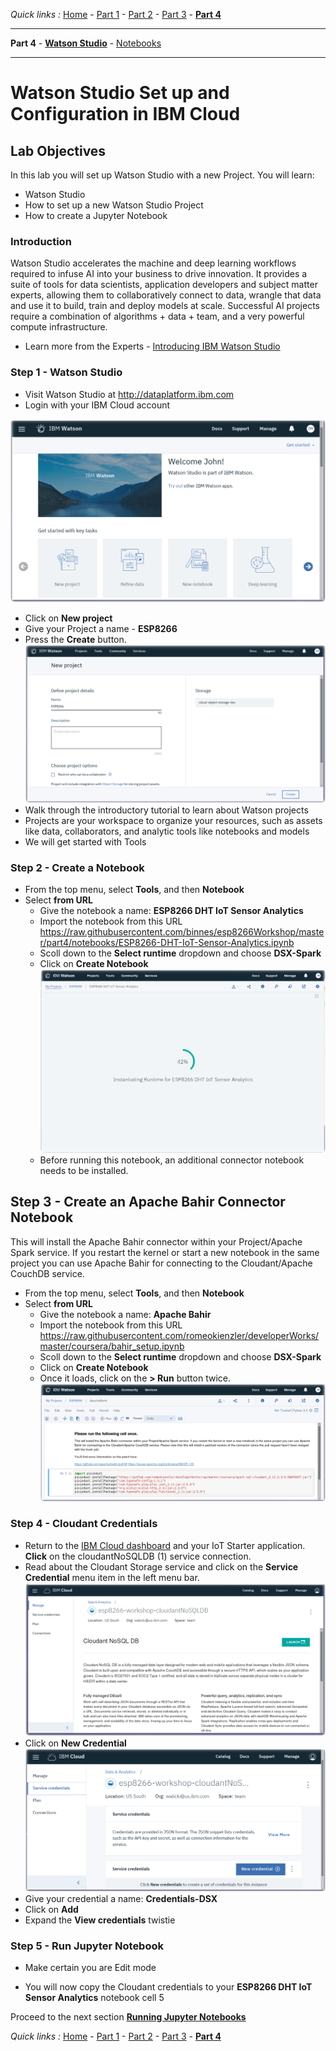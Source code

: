 *Quick links :*
[Home](/README.md) - [Part 1](/part1/README.md) - [Part 2](/part2/README.md) - [Part 3](/part3/README.md) - [**Part 4**](/part4/README.md)
***
**Part 4** - [**Watson Studio**](/part4/STUDIO.md) - [Notebooks](/part4/JUPYTER.md)
***

# Watson Studio Set up and Configuration in IBM Cloud

## Lab Objectives

In this lab you will set up Watson Studio with a new Project.  You will learn:

- Watson Studio
- How to set up a new Watson Studio Project
- How to create a Jupyter Notebook

### Introduction
Watson Studio accelerates the machine and deep learning workflows required to infuse AI into your business to drive innovation. It provides a suite of tools for data scientists, application developers and subject matter experts, allowing them to collaboratively connect to data, wrangle that data and use it to build, train and deploy models at scale. Successful AI projects require a combination of algorithms + data + team, and a very powerful compute infrastructure.

- Learn more from the Experts - [Introducing IBM Watson Studio](https://medium.com/ibm-watson/introducing-ibm-watson-studio-e93638f0bb47)

### Step 1 - Watson Studio
- Visit Watson Studio at http://dataplatform.ibm.com
- Login with your IBM Cloud account

![Watson Studio Welcome screenshot](screenshots/WatsonStudio-Welcome.png)
- Click on **New project**
- Give your Project a name - **ESP8266**
- Press the **Create** button.
![Watson Studio New project screenshot](screenshots/WatsonStudio-NewProject.png)
- Walk through the introductory tutorial to learn about Watson projects
 - Projects are your workspace to organize your resources, such as assets like data, collaborators, and analytic tools like notebooks and models
 - We will get started with Tools

### Step 2 - Create a Notebook

- From the top menu, select **Tools**, and then **Notebook**
- Select **from URL**
  - Give the notebook a name: **ESP8266 DHT IoT Sensor Analytics**
  - Import the notebook from this URL
https://raw.githubusercontent.com/binnes/esp8266Workshop/master/part4/notebooks/ESP8266-DHT-IoT-Sensor-Analytics.ipynb
  - Scoll down to the **Select runtime** dropdown and choose **DSX-Spark**
  - Click on **Create Notebook**
![Watson Studio New project screenshot](screenshots/WatsonStudio-NewNotebook-install.png)
  - Before running this notebook, an additional connector notebook needs to be installed.

## Step 3 - Create an Apache Bahir Connector Notebook
This will install the Apache Bahir connector within your Project/Apache Spark service. If you restart the kernel or start a new notebook in the same project you can use Apache Bahir for connecting to the Cloudant/Apache CouchDB service.

- From the top menu, select **Tools**, and then **Notebook**
- Select **from URL**
  - Give the notebook a name: **Apache Bahir**
  - Import the notebook from this URL
https://raw.githubusercontent.com/romeokienzler/developerWorks/master/coursera/bahir_setup.ipynb
  - Scoll down to the **Select runtime** dropdown and choose **DSX-Spark**
  - Click on **Create Notebook**
  - Once it loads, click on the **> Run** button twice.
  ![Watson Studio Apache Bahir notebook run screenshot](screenshots/WatsonStudio-Notebook-ApacheBahir.png)

### Step 4 - Cloudant Credentials

- Return to the [IBM Cloud dashboard](https://console.bluemix.net/dashboard/apps/) and your IoT Starter application. **Click** on the cloudantNoSQLDB (1) service connection.
- Read about the Cloudant Storage service and click on the **Service Credential** menu item in the left menu bar.
 ![Cloudant NoSQL Service Instance](../part3/screenshots/CloudantNoSQLServiceInstance.png)
- Click on **New Credential**
 ![Cloudant NoSQL Service Instance](screenshots/Cloudant-NewCreds.png)
- Give your credential a name: **Credentials-DSX**
- Click on **Add**
- Expand the **View credentials** twistie

### Step 5 - Run Jupyter Notebook

- Make certain you are Edit mode

- You will now copy the Cloudant credentials to your **ESP8266 DHT IoT Sensor Analytics** notebook cell 5


Proceed to the next section [**Running Jupyter Notebooks**](/part4/JUPYTER.md)

*Quick links :*
[Home](/README.md) - [Part 1](/part1/README.md) - [Part 2](/part2/README.md) - [Part 3](/part3/README.md) - [**Part 4**](/part4/README.md)
